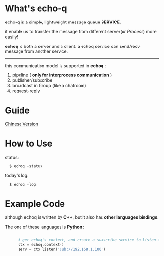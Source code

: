 # What's echo-q #

echo-q is a simple, lightweight message queue **SERVICE**.

it enable us to transfer the message from different server(*or Process*) more easily!

**echoq** is both a server and a client. a echoq service can send/recv message from another service.

- - -

this communication model is supported in **echoq** :

1. pipeline ( **only for interprocess communication** )
2. publisher/subscribe
3. broadcast in Group (like a chatroom)
4. request-reply

# Guide

[Chinese Version](user_guide_zhCN.md)

# How to Use

status:

      $ echoq -status

today's log:

      $ echoq -log


# Example Code

although echoq is written by **C++**, but it also has **other languages bindings**. 

The one of these languages is **Python** :

```python

      # get echoq's context, and create a subscribe service to listen the 192.168.1.100
      ctx = echoq.context()
      serv = ctx.listen('sub://192.168.1.100')

```

